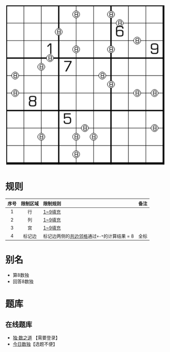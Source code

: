![](../../../../../images/sudoku/算8数独.png)

# 规则

| 序号  | 限制区域 | 限制规则                         | 备注  |
|:---:|:----:|:-----------------------------|:---:|
|  1  |  行   | [1~9填充]                      |     |
|  2  |  列   | [1~9填充]                      |     |
|  3  |  宫   | [1~9填充]                      |     |
|  4  | 标记边  | 标记边两侧的[共边邻格]通过`+-*`的计算结果 = 8 | 全标  |

# 别名

- 算8数独
- 回答8数独

# 题库

## 在线题库

- [独·数之道](http://www.sudokufans.org.cn/lx/game.index.php?type=c8) 【需要登录】
- [今日数独]【选题不便】

[1~9填充]: ../../../../../rules.md#1to9填充

[共边邻格]: ../../../../../rules.md#共边邻格

[今日数独]: https://cn.sudoku.today/g-answer-8-sudoku/

